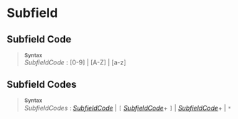 # Subfield

## Subfield Code

> **<sup>Syntax</sup>**\
> _SubfieldCode_ : [0-9] | [A-Z] | [a-z]

## Subfield Codes

> **<sup>Syntax</sup>**\
> _SubfieldCodes_ : [_SubfieldCode_] | `[` [_SubfieldCode_]+ `]` | [_SubfieldCode_]+ | `*`


[_SubfieldCode_]: #subfield-code
